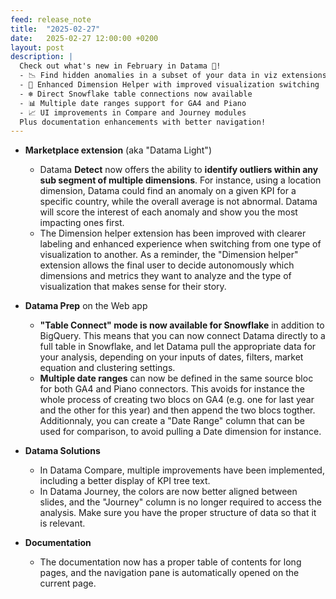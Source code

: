```yaml
---
feed: release_note
title:  "2025-02-27"
date:   2025-02-27 12:00:00 +0200
layout: post
description: |
  Check out what's new in February in Datama 🌟!
  - 📉 Find hidden anomalies in a subset of your data in viz extensions
  - 🔄 Enhanced Dimension Helper with improved visualization switching
  - ❄️ Direct Snowflake table connections now available
  - 📊 Multiple date ranges support for GA4 and Piano
  - 📈 UI improvements in Compare and Journey modules
  Plus documentation enhancements with better navigation!
---
```



* **Marketplace extension** (aka "Datama Light")
  * Datama **Detect** now offers the ability to **identify outliers within any sub segment of multiple dimensions**. For instance, using a location dimension, Datama could find an anomaly on a given KPI for a specific country, while the overall average is not abnormal. Datama will score the interest of each anomaly and show you the most impacting ones first.
  * The Dimension helper extension has been improved with clearer labeling and enhanced experience when switching from one type of visualization to another. As a reminder, the "Dimension helper" extension allows the final user to decide autonomously which dimensions and metrics they want to analyze and the type of visualization that makes sense for their story.

* **Datama Prep** on the Web app
  * **"Table Connect" mode is now available for Snowflake** in addition to BigQuery. This means that you can now connect Datama directly to a full table in Snowflake, and let Datama pull the appropriate data for your analysis, depending on your inputs of dates, filters, market equation and clustering settings.
  * **Multiple date ranges** can now be defined in the same source bloc for both GA4 and Piano connectors. This avoids for instance the whole process of creating two blocs on GA4 (e.g. one for last year and the other for this year) and then append the two blocs togther. Additionnaly, you can create a "Date Range" column that can be used for comparison, to avoid pulling a Date dimension for instance. 

* **Datama Solutions**
  * In Datama Compare, multiple improvements have been implemented, including a better display of KPI tree text.
  * In Datama Journey, the colors are now better aligned between slides, and the "Journey" column is no longer required to access the analysis. Make sure you have the proper structure of data so that it is relevant.

* **Documentation**
  * The documentation now has a proper table of contents for long pages, and the navigation pane is automatically opened on the current page.
